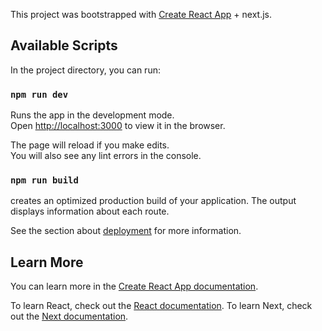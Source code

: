 This project was bootstrapped with [Create React App](https://github.com/facebook/create-react-app) + next.js.

## Available Scripts

In the project directory, you can run:

### `npm run dev`

Runs the app in the development mode.<br>
Open [http://localhost:3000](http://localhost:3000) to view it in the browser.

The page will reload if you make edits.<br>
You will also see any lint errors in the console.

### `npm run build`

creates an optimized production build of your application. The output displays information about each route.<br>

See the section about [deployment](https://nextjs.org/docs/deployment#vercel-recommended) for more information.

## Learn More

You can learn more in the [Create React App documentation](https://facebook.github.io/create-react-app/docs/getting-started).

To learn React, check out the [React documentation](https://reactjs.org/).
To learn Next, check out the [Next documentation](https://nextjs.org/docs/).
